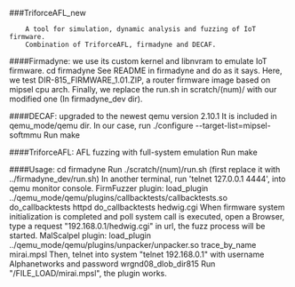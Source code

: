 ###TriforceAFL_new

		A tool for simulation, dynamic analysis and fuzzing of IoT firmware.
		Combination of TriforceAFL, firmadyne and DECAF.

####Firmadyne: we use its custom kernel and libnvram to emulate IoT firmware. 
		cd firmadyne 
		See README in firmadyne and do as it says.
		Here, we test DIR-815_FIRMWARE_1.01.ZIP, a router firmware image based on mipsel cpu arch.
		Finally, we replace the run.sh in scratch/(num)/ with our modified one (In firmadyne_dev dir).

####DECAF: upgraded to the newest qemu version 2.10.1
		It is included in qemu_mode/qemu dir. 
		In our case, run ./configure --target-list=mipsel-softmmu
		Run make

####TriforceAFL: AFL fuzzing with full-system emulation
		Run make
  


####Usage:
		cd firmadyne
		Run ./scratch/(num)/run.sh (first replace it with ../firmadyne_dev/run.sh)
		In another terminal, run 'telnet 127.0.0.1 4444', into qemu monitor console.
		FirmFuzzer plugin:
			load_plugin ../qemu_mode/qemu/plugins/callbacktests/callbacktests.so
			do_callbacktests httpd
			do_callbacktests hedwig.cgi
			When firmware system initialization is completed and poll system call is executed, open a Browser, type a request "192.168.0.1/hedwig.cgi" in url, the fuzz process will be started.
		MalScalpel plugin:
			load_plugin ../qemu_mode/qemu/plugins/unpacker/unpacker.so
			trace_by_name mirai.mpsl
			Then, telnet into system "telnet 192.168.0.1" with username Alphanetworks and password wrgnd08_dlob_dir815
			Run "/FILE_LOAD/mirai.mpsl", the plugin works.




